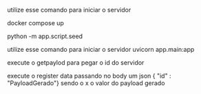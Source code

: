 utilize esse comando para iniciar o servidor 

docker compose up 

python -m app.script.seed

utilize esse comando para iniciar o servidor 
uvicorn app.main:app

execute o getpaylod para pegar o id do servidor

execute o register data passando no body um json { "id" : "PayloadGerado"} sendo o x o valor do payload gerado